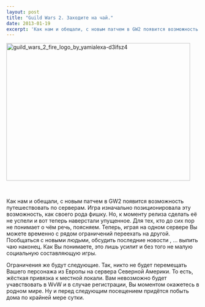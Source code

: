 ```yaml
---
layout: post
title: "Guild Wars 2. Заходите на чай."
date: 2013-01-19
excerpt: 'Как нам и обещали, с новым патчем в GW2 появится возможность путешествовать по серверам. '
---
```


<a href="http://gamersoul.ru/world-versus-world-%d0%b8%d0%bb%d0%b8-gw2/guild_wars_2_fire_logo_by_yamialexa-d3ifsz4/" rel="attachment wp-att-612"><img class="wp-image-612 aligncenter" alt="guild_wars_2_fire_logo_by_yamialexa-d3ifsz4" src="http://gamersoul.ru/wp-content/uploads/2013/01/guild_wars_2_fire_logo_by_yamialexa-d3ifsz4.jpg" width="480" height="360" /></a>

&nbsp;

Как нам и обещали, с новым патчем в GW2 появится возможность путешествовать по серверам. Игра изначально позиционировала эту возможность, как своего рода фишку. Но, к моменту релиза сделать её не успели и вот теперь наверстали упущенное. Для тех, кто до сих пор не понимает о чём речь, поясняем. Теперь, играя на одном сервере Вы можете временно с рядом ограничений переехать на другой. Пообщаться с новыми людьми, обсудить последние новости , ... выпить чаю наконец. Как Вы понимаете, это лишь усилит и без того не малую социальную составляющую игры.

Ограничения же будут следующие. Так, никто не будет перемещать Вашего персонажа из Европы на сервера Северной Америки. То есть, жёсткая привязка к местной локали. Вам невозможно будет учавствовать в WvW и в случае регистрации, Вы моментом окажетесь в родном мире. Ну и перед следующим посещением придётся побыть дома по крайней мере сутки.